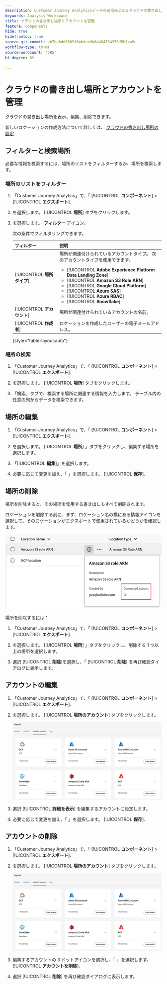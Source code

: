 ```yaml
---
description: Customer Journey Analyticsデータの送信先となるクラウドの書き出し場所を管理します
keywords: Analysis Workspace
title: クラウドの書き出し場所とアカウントを管理
feature: Components
hide: true
hidefromtoc: true
source-git-commit: eb7ba8dd7809164bdcddb0d484754376d5b7ca9e
workflow-type: tm+mt
source-wordcount: '385'
ht-degree: 6%

---
```


# クラウドの書き出し場所とアカウントを管理

クラウドの書き出し場所を表示、編集、削除できます。

新しいロケーションの作成方法について詳しくは、 [クラウドの書き出し場所の設定](/help/components/exports/cloud-export-locations.md).

## フィルターと検索場所

必要な情報を検索するには、場所のリストをフィルターするか、場所を検索します。

### 場所のリストをフィルター

1. 「Customer Journey Analytics」で、「 [!UICONTROL **コンポーネント**] > [!UICONTROL **エクスポート**].

1. を選択します。 [!UICONTROL **場所**] タブをクリックします。

1. を選択します。 **フィルター** アイコン。

   <!-- add screenshot -->

   次の条件でフィルタリングできます。

   | フィルター | 説明 |
   |---------|----------|
   | [!UICONTROL **場所タイプ**]<!--should this be changed to Account type?--> | 場所が関連付けられているアカウントタイプ。 次のアカウントタイプを使用できます。 <ul><li>[!UICONTROL **Adobe Experience Platform Data Landing Zone**]</li><li>[!UICONTROL **Amazon S3 Role ARN**]</li><li>[!UICONTROL **Google Cloud Platform**]</li><li>[!UICONTROL **Azure SAS**]</li><li>[!UICONTROL **Azure RBAC**]</li><li>[!UICONTROL **Snowflake**]</li></ul> |
   | [!UICONTROL **アカウント**] | 場所が関連付けられているアカウントの名前。 |
   | [!UICONTROL **作成者**] | ロケーションを作成したユーザーの電子メールアドレス。 |

   {style="table-layout:auto"}

### 場所の検索

1. 「Customer Journey Analytics」で、「 [!UICONTROL **コンポーネント**] > [!UICONTROL **エクスポート**].

1. を選択します。 [!UICONTROL **場所**] タブをクリックします。

1. 「検索」タブで、検索する場所に関連する情報を入力します。 テーブル内の任意の列からデータを検索できます。

## 場所の編集

1. 「Customer Journey Analytics」で、「 [!UICONTROL **コンポーネント**] > [!UICONTROL **エクスポート**].

1. を選択します。 [!UICONTROL **場所**] 」タブをクリックし、編集する場所を選択します。

   <!-- add screenshot? -->

1. 「[!UICONTROL **編集**]」を選択します。

1. 必要に応じて変更を加え、「 」を選択します。 [!UICONTROL **保存**].

## 場所の削除

場所を削除すると、その場所を使用する書き出しもすべて削除されます。

ロケーションを削除する前に、まず、ロケーション名の横にある情報アイコンを選択して、そのロケーションがエクスポートで使用されているかどうかを確認します。

![接続されたエクスポート](assets/location-connected-exports.png)

場所を削除するには：

1. 「Customer Journey Analytics」で、「 [!UICONTROL **コンポーネント**] > [!UICONTROL **エクスポート**].

1. を選択します。 [!UICONTROL **場所**] 」タブをクリックし、削除する 1 つ以上の場所を選択します。

   <!-- add screenshot? -->

1. 選択 [!UICONTROL **削除**]&#x200B;を選択し、「 [!UICONTROL **削除**] を再び確認ダイアログに表示します。

## アカウントの編集

1. 「Customer Journey Analytics」で、「 [!UICONTROL **コンポーネント**] > [!UICONTROL **エクスポート**].

1. を選択します。 [!UICONTROL **場所のアカウント**] タブをクリックします。

   ![アカウントページ](assets/account-page.png)

1. 選択 [!UICONTROL **詳細を表示**] を編集するアカウントに設定します。

1. 必要に応じて変更を加え、「 」を選択します。 [!UICONTROL **保存**].

## アカウントの削除

1. 「Customer Journey Analytics」で、「 [!UICONTROL **コンポーネント**] > [!UICONTROL **エクスポート**].

1. を選択します。 [!UICONTROL **場所のアカウント**] タブをクリックします。

   ![アカウントページ](assets/account-page.png)

1. 編集するアカウントの 3 ドットアイコンを選択し、「 」を選択します。 [!UICONTROL **アカウントを削除**].

1. 選択 [!UICONTROL **削除**] を再び確認ダイアログに表示します。

